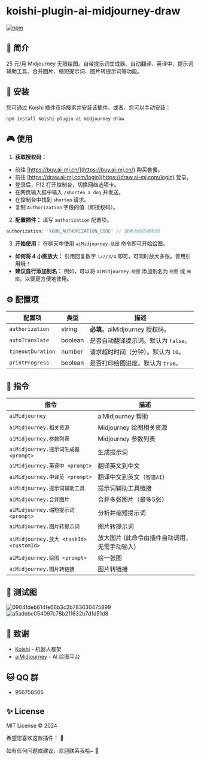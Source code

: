 # koishi-plugin-ai-midjourney-draw

[![npm](https://img.shields.io/npm/v/koishi-plugin-ai-midjourney-draw?style=flat-square)](https://www.npmjs.com/package/koishi-plugin-ai-midjourney-draw)

## 🎐 简介

25 元/月 Midjourney 无限绘图。自带提示词生成器、自动翻译、英译中、提示词辅助工具、合并图片、缩短提示词、图片转提示词等功能。

## 🎉 安装

您可通过 Koishi 插件市场搜索并安装该插件。或者，您可以手动安装：

```bash
npm install koishi-plugin-ai-midjourney-draw
```

## 🎮 使用

1. **获取授权码：**

- 前往 [https://buy.ai-mj.cn/](https://buy.ai-mj.cn/) 购买套餐。
- 前往 [https://draw.ai-mj.com/login](https://draw.ai-mj.com/login) 登录。
- 登录后，F12 打开控制台，切换网络选项卡。
- 在网页输入框中输入 `/shorten a dog` 并发送。
- 在控制台中找到 `shorten` 请求。
- 复制 `Authorization` 字段的值（即授权码）。

2. **配置插件：**  填写 `authorization` 配置项。

```typescript
authorization: 'YOUR_AUTHORIZATION_CODE' // 替换为你的授权码
```

3. **开始使用：**  在聊天中使用 `aiMidjourney.绘图` 命令即可开始绘图。

- **如何将 4 小图放大：** 引用回复数字 `1/2/3/4` 即可，可同时放大多张。善用引用哦！
- **建议自行添加别名：** 例如，可以将 `aiMidjourney.绘图` 添加别名为 `绘图` 或 `画图`，以便更方便地使用。

## ⚙️ 配置项

| 配置项               | 类型      | 描述                       |
|-------------------|---------|--------------------------|
| `authorization`   | string  | **必填**。aiMidjourney 授权码。 |
| `autoTranslate`   | boolean | 是否自动翻译提示词。默认为 `false`。   |
| `timeoutDuration` | number  | 请求超时时间（分钟）。默认为 `10`。     |
| `printProgress`   | boolean | 是否打印绘图进度。默认为 `true`。     |

## 🌼 指令

| 指令                                    | 描述                       |
|---------------------------------------|--------------------------|
| `aiMidjourney`                        | aiMidjourney 帮助          |
| `aiMidjourney.相关资源`                   | Midjourney 绘图相关资源        |
| `aiMidjourney.参数列表`                   | Midjourney 参数列表          |
| `aiMidjourney.提示词生成器 <prompt>`        | 生成提示词                    |
| `aiMidjourney.英译中 <prompt>`           | 翻译英文到中文                  |
| `aiMidjourney.中译英 <prompt>`           | 翻译中文到英文（`智谱AI`）          |
| `aiMidjourney.提示词辅助工具`                | 提示词辅助工具链接                |
| `aiMidjourney.合并图片`                   | 合并多张图片（最多5张）             |
| `aiMidjourney.缩短提示词 <prompt>`         | 分析并缩短提示词                 |
| `aiMidjourney.图片转提示词`                 | 图片转提示词                   |
| `aiMidjourney.放大 <taskId> <customId>` | 放大图片 (此命令由插件自动调用，无需手动输入) |
| `aiMidjourney.绘图 <prompt>`            | 绘一张图                     |
| `aiMidjourney.图片转链接`                  | 图片转链接                    |

## 🌸 测试图

![0904fdeb614fe66b3c2b783630475899](https://github.com/user-attachments/assets/52347872-54ed-4ff8-8306-129697ff1dee)
![a5adebc054097c78b211632b7d1d51d8](https://github.com/user-attachments/assets/4e9ded25-2b40-448b-b0ae-f65322bd4a26)

## 🙏 致谢

* [Koishi](https://koishi.chat/)  - 机器人框架
* [aiMidjourney](https://buy.ai-mj.cn/)  - AI 绘图平台

## 🐱 QQ 群

- 956758505

## ✨ License

MIT License © 2024

希望您喜欢这款插件！ 💫

如有任何问题或建议，欢迎联系我哈~ 🎈
